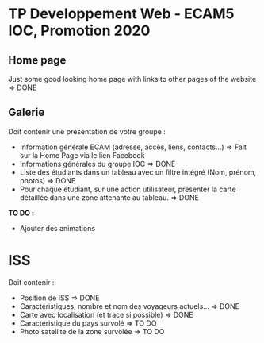 # __TP Developpement Web - ECAM5 IOC, Promotion 2020__

## __Home page__
Just some good looking home page with links to other pages of the website => DONE

## __Galerie__
Doit contenir une présentation de votre groupe :
-	Information générale ECAM (adresse, accès, liens, contacts…) => Fait sur la Home Page via le lien Facebook
-	Informations générales du groupe IOC => DONE
-	Liste des étudiants dans un tableau avec un filtre intégré (Nom, prénom, photos) => DONE
-	Pour chaque étudiant, sur une action utilisateur, présenter la carte détaillée dans une zone attenante au tableau. => DONE

**TO DO :**
+ Ajouter des animations

# __ISS__
Doit contenir :
-	Position de ISS  => DONE
-	Caractéristiques, nombre et nom des voyageurs actuels… => DONE
-	Carte avec localisation (et trace si possible) => DONE
-	Caractéristique du pays survolé => TO DO
-	Photo satellite de la zone survolée => TO DO
